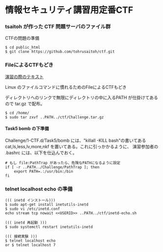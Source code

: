 # 情報セキュリティ講習用定番CTF

### tsaitoh が作った CTF 問題サーバのファイル群

CTFの問題の準備
~~~
$ cd public_html
$ git clone https://github.com/tohrusaitoh/ctf.git
~~~

### FileによるCTFもどき

[演習の際のテキスト](https://www.ei.fukui-nct.ac.jp/2020/11/19/linux-file-access-2020/)

Linux のファイルコマンドに慣れるためのFileによるCTFもどき

ディレクトリへのリンクで無限にディレクトリの中に入るPATH
が仕掛けてあるので tar.gz で配布。
~~~
$ cd /home/
$ sudo tar zxvf ..PATH../ctf/Challenge.tar.gz
~~~

#### Task5 bomb の下準備

Challenge/1-CTF.d/Task5/bomb には、"killall -KILL bash"の書いてある
cat,ls,less,lv,more,nkf を置いてある。これに引っかかるように、
演習参加者の .bashrc には、以下を仕込んでおく。
~~~
# もし file:PathTrap があったら、危険なPATHになるように設定
if [ -r ..PATH../Challenge/PathTrap ]; then
    export PATH=.:/usr/bin:/bin
fi
~~~

### telnet localhost echo の準備

~~~
((( inetd インストール)))
$ sudo apt-get install inetutils-inetd
$ sudo vi /etc/inetd.conf
echo stream tcp nowait <<USERID>> ..PATH../ctf/inetd-echo.sh

((( inetd 再起動 )))
$ sudo systemctl restart inetutils-inetd

((( 接続実験 )))
$ telnet localhost echo
or $ telnet localhost 7
~~~

